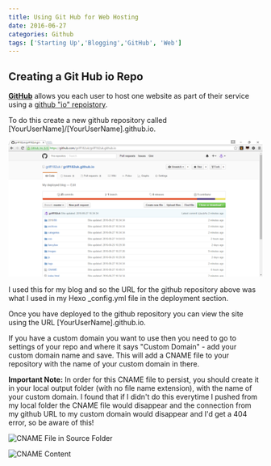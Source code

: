 ```yaml
---
title: Using Git Hub for Web Hosting
date: 2016-06-27
categories: Github
tags: ['Starting Up','Blogging','GitHub', 'Web']
---
```


## Creating a Git Hub io Repo

**[GitHub](https://github.com/ "GitHub")** allows you each user to host one website as part of their service using a [github "io" repoistory](https://pages.github.com/ "Github pages").

To do this create a new github repository called [YourUserName]/[YourUserName].github.io.

![My IO GitHub Repo](../images/GitHubIORepo.png)

I used this for my blog and so the URL for the github repository above was what I used in my Hexo \_config.yml file in the deployment section.

Once you have deployed to the github repository you can view the site using the URL [YourUserName].github.io.

If you have a custom domain you want to use then you need to go to settings of your repo and where it says "Custom Domain" - add your custom domain name and save. This will add a CNAME file to your repository with the name of your custom domain in there.

**Important Note:** In order for this CNAME file to persist, you should create it in your local output folder (with no file name extension), with the name of your custom domain. I found that if I didn't do this everytime I pushed from my local folder the CNAME file would disappear and the connection from my github URL to my custom domain would disappear and I'd get a 404 error, so be aware of this!

![CNAME File in Source Folder](/images/CNAMEFolder.png)

![CNAME Content](/images/CNAMEContent.png)
